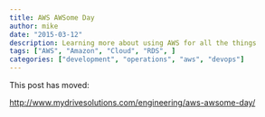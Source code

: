 ```yaml
---
title: AWS AWSome Day
author: mike
date: "2015-03-12"
description: Learning more about using AWS for all the things
tags: ["AWS", "Amazon", "Cloud", "RDS", ]
categories: ["development", "operations", "aws", "devops"]
---
```


This post has moved:

http://www.mydrivesolutions.com/engineering/aws-awsome-day/
